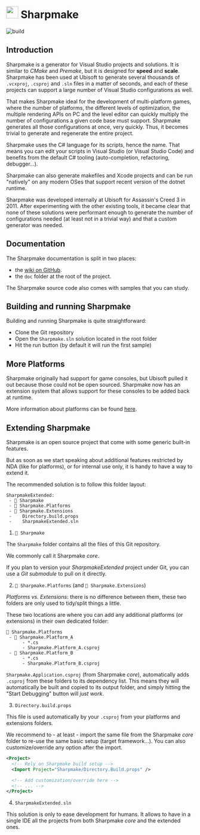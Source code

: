# <img src="/docs/sharpmake_logo.svg" width="32" height="32"> Sharpmake

![build](https://github.com/ubisoft/Sharpmake/workflows/build/badge.svg)

## Introduction

Sharpmake is a generator for Visual Studio projects and solutions. It is similar to *CMake* and *Premake*, but it is designed for **speed** and **scale**. Sharpmake has been used at Ubisoft to generate several thousands of `.vcxproj`, `.csproj` and `.sln` files in a matter of seconds, and each of these projects can support a large number of Visual Studio configurations as well.

That makes Sharpmake ideal for the development of multi-platform games, where the number of platforms, the different levels of optimization, the multiple rendering APIs on PC and the level editor can quickly multiply the number of configurations a given code base must support. Sharpmake generates all those configurations at once, very quickly. Thus, it becomes trivial to generate and regenerate the entire project.

Sharpmake uses the C# language for its scripts, hence the name. That means you can edit your scripts in Visual Studio (or Visual Studio Code) and benefits from the default C# tooling (auto-completion, refactoring, debugger...).

Sharpmake can also generate makefiles and Xcode projects and can be run "natively" on any modern OSes that support recent version of the dotnet runtime.

Sharpmake was developed internally at Ubisoft for Assassin's Creed 3 in 2011. After experimenting with the other existing tools, it became clear that none of these solutions were performant enough to generate the number of configurations needed (at least not in a trivial way) and that a custom generator was needed.

## Documentation

The Sharpmake documentation is split in two places:
- the [wiki on GitHub](https://github.com/ubisoftinc/Sharpmake/wiki).
- the `doc` folder at the root of the project.

The Sharpmake source code also comes with samples that you can study.

## Building and running Sharpmake

Building and running Sharpmake is quite straightforward:
- Clone the Git repository
- Open the `Sharpmake.sln` solution located in the root folder
- Hit the run button (by default it will run the first sample)

## More Platforms

Sharpmake originally had support for game consoles, but Ubisoft pulled it out because those could not be open sourced. Sharpmake now has an extension system that allows support for these consoles to be added back at runtime.

More information about platforms can be found [here](docs/Platforms.md).

## Extending Sharpmake

Sharpmake is an open source project that come with some generic built-in features.

But as soon as we start speaking about additional features restricted by NDA (like for platforms), or for internal use only, it is handy to have a way to extend it.

The recommended solution is to follow this folder layout:
```
SharpmakeExtended:
 - 📁 Sharpmake
 - 📁 Sharpmake.Platforms
 - 📁 Sharpmake.Extensions
 -    Directory.build.props
 -    SharpmakeExtended.sln
```

1. `📁 Sharpmake`

The `Sharpmake` folder contains all the files of this Git repository.

We commonly call it Sharpmake *core*.

If you plan to version your *SharpmakeExtended* project under Git, you can use a *Git submodule* to pull on it directly.

2. `📁 Sharpmake.Platforms` (and `📁 Sharpmake.Extensions`)

*Platforms vs. Extensions*: there is no difference between them, these two folders are only used to tidy/split things a little.

These two locations are where you can add any additional platforms (or extensions) in their own dedicated folder:
```
📁 Sharpmake.Platforms
 - 📁 Sharpmake.Platform_A
      - *.cs
      - Sharpmake.Platform_A.csproj
 - 📁 Sharpmake.Platform_B
      - *.cs
      - Sharpmake.Platform_B.csproj
```

`Sharpmake.Application.csproj` (from Sharpmake *core*), automatically adds `.csproj` from these folders to its dependency list. This means they will automatically be built and copied to its output folder, and simply hitting the "Start Debugging" button will *just work*.

3. `Directory.build.props`

This file is used automatically by your `.csproj` from your platforms and extensions folders.

We recommend to - at least - import the same file from the Sharpmake *core* folder to re-use the same basic setup (target framework...). You can also customize/override any option after the import.

```xml
<Project>
  <!-- Rely on Sharpmake build setup -->
  <Import Project="Sharpmake/Directory.Build.props" />

  <!-- Add customization/override here -->
  <!-- ... -->
</Project>
```

4. `SharpmakeExtended.sln`

This solution is only to ease development for humans. It allows to have in a single IDE all the projects from both Sharpmake *core* and the extended ones.

